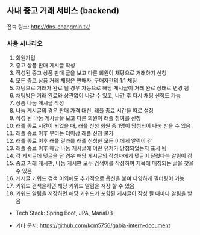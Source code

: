 ## 사내 중고 거래 서비스 (backend)

접속 링크: http://dns-changmin.tk/

### 사용 시나리오
1. 회원가입
2. 중고 상품 판매 게시글 작성
3. 작성된 중고 상품 판매 글을 보고 다른 회원이 채팅으로 거래하기 신청
4. 모든 중고 상품 거래 채팅은 판매자, 구매자간의 1:1 채팅
5. 채팅으로 거래가 완료 될 경우 자동으로 해당 게시글이 거래 완료 상태로 변경 됨
6. 채팅방은 거래 완료와 상관없이 나갈 수 있고, 나간 후 다시 채팅 신청도 가능
7. 상품 나눔 게시글 작성
8. 나눔 게시글의 경우 판매 가격 대신, 래플 종료 시간을 따로 설정
9. 작성 된 나눔 게시글을 보고 다른 회원이 래플 참여를 신청
10. 래플 종료 시간이 되었을 때, 래플 신청 회원 중 1명이 당첨되어 나눔 받을 수 있음
11. 래플 종료 이후 부터는 더이상 래플 신청 불가
12. 래플 종료 이후 래플 결과를 래플 신청한 모든 이에게 알림이 감
13. 래플 종료 이후 해당 나눔 게시글에 어떤 유저가 당첨되었는지 표시 됨
14. 각 게시글에 댓글을 단 경우 해당 게시글의 작성자에게 댓글이 달렸다는 알림이 감
15. 중고 거래 게시판, 나눔 게시판 모두 검색어를 작성하여 제목에 매칭되는 글을 찾을 수 있음
16. 게시글 키워드 검색 이외에도 추가적으로 옵션을 붙여 다양하게 필터링이 가능
17. 키워드 검색을하면 해당 키워드 알림을 저장 할 수 있음
18. 키워드 알림을 저장하면 해당 키워드가 포함된 게시글이 작성 될 때마다 알림을 받음


- Tech Stack: Spring Boot, JPA, MariaDB

- 기타 문서: https://github.com/kcm5756/gabia-intern-document
